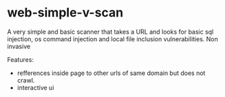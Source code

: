 # web-simple-v-scan

A very simple and basic scanner that takes a URL and looks for basic sql injection, os command injection and local file inclusion vulnerabilities. Non invasive

Features:
  - refferences inside page to other urls of same domain but does not crawl.
  - interactive ui
